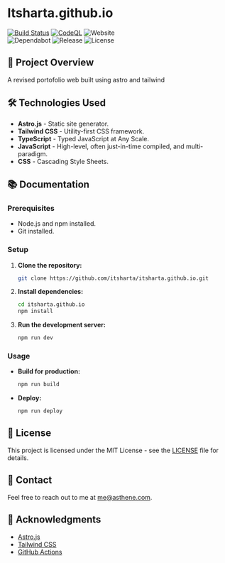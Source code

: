 # Itsharta.github.io

[![Build Status](https://github.com/ItsHarta/itsharta.github.io/actions/workflows/astro.yml/badge.svg)](https://github.com/ItsHarta/itsharta.github.io/actions/workflows/astro.yml)
[![CodeQL](https://github.com/ItsHarta/itsharta.github.io/actions/workflows/github-code-scanning/codeql/badge.svg)](https://github.com/ItsHarta/itsharta.github.io/actions/workflows/github-code-scanning/codeql)
![Website](https://img.shields.io/website?url=https%3A%2F%2Fprofile.asthene.com)  
![Dependabot](https://img.shields.io/badge/dynamic/yaml?url=https%3A%2F%2Fraw.githubusercontent.com%2FItsHarta%2Fitsharta.github.io%2Frefs%2Fheads%2Fmain%2F.github%2Fdependabot.yml&query=%24.version&label=dependabot&prefix=v)
![Release](https://img.shields.io/github/v/release/itsharta/itsharta.github.io)
![License](https://img.shields.io/github/license/itsharta/itsharta.github.io)

## 🚀 Project Overview

A revised portofolio web built using astro and tailwind

## 🛠️ Technologies Used

- **Astro.js** - Static site generator.
- **Tailwind CSS** - Utility-first CSS framework.
- **TypeScript** - Typed JavaScript at Any Scale.
- **JavaScript** - High-level, often just-in-time compiled, and multi-paradigm.
- **CSS** - Cascading Style Sheets.

## 📚 Documentation

### Prerequisites

- Node.js and npm installed.
- Git installed.

### Setup

1. **Clone the repository:**

   ```sh
   git clone https://github.com/itsharta/itsharta.github.io.git
   ```

2. **Install dependencies:**

   ```sh
   cd itsharta.github.io
   npm install
   ```

3. **Run the development server:**

   ```sh
   npm run dev
   ```

### Usage

- **Build for production:**

  ```sh
  npm run build
  ```

- **Deploy:**

  ```sh
  npm run deploy
  ```

## 📄 License

This project is licensed under the MIT License - see the [LICENSE](LICENSE) file for details.

## 💬 Contact

Feel free to reach out to me at [me@asthene.com](mailto:me@asthene.com).

## 🙏 Acknowledgments

- [Astro.js](https://astro.build/)
- [Tailwind CSS](https://tailwindcss.com/)
- [GitHub Actions](https://github.com/features/actions)
